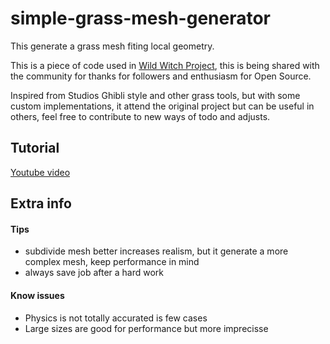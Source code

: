 # simple-grass-mesh-generator

This generate a grass mesh fiting local geometry.

This is a piece of code used in [Wild Witch Project](https://www.wildwitchproject.com.br), this is being shared with the community for thanks for followers and  enthusiasm for Open Source.

Inspired from Studios Ghibli style and other grass tools, but with some custom implementations, it attend the original project but can be useful in others, feel free to contribute to new ways of todo and adjusts.

## Tutorial
[Youtube video](https://youtu.be/5CYoY-gNMBk)

## Extra info

#### Tips
* subdivide mesh better increases realism, but it generate a more complex mesh, keep performance in mind
* always save job after a hard work

#### Know issues
* Physics is not totally accurated is few cases
* Large sizes are good for performance but more imprecisse

